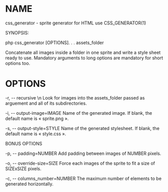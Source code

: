 # NAME
  
  css_generator - sprite generator for HTML use CSS_GENERATOR(1)
  
  SYNOPSIS:
  
  php css_generator [OPTIONS]. . . assets_folder
  
  Concatenate all images inside a folder in one sprite and write a style sheet ready to use.
  Mandatory arguments to long options are mandatory for short options too.
  
# OPTIONS

  -r, -- recursive \n
  Look for images into the assets_folder passed as arguement and all of its subdirectories.

  -i, -- output-image=IMAGE
  Name of the generated image. If blank, the default name is « sprite.png ».

  -s, -- output-style=STYLE
  Name of the generated stylesheet. If blank, the default name is « style.css ».

  BONUS OPTIONS

  -p, -- padding=NUMBER
  Add padding between images of NUMBER pixels.

  -o, -- override-size=SIZE
  Force each images of the sprite to fit a size of SIZExSIZE pixels.

  -c, -- columns_number=NUMBER
  The maximum number of elements to be generated horizontally.
